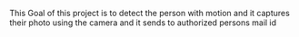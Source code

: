This Goal of this project is to detect the person with motion and it captures their photo using the camera and it sends to authorized persons mail id
